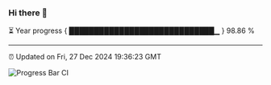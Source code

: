 ### Hi there 👋

⏳ Year progress { █████████████████████████████▁ } 98.86 %

---

⏰ Updated on Fri, 27 Dec 2024 19:36:23 GMT

![Progress Bar CI](https://github.com/IshwaranRudhara/GIT-ACTION/workflows/Progress%20Bar%20CI/badge.svg)
